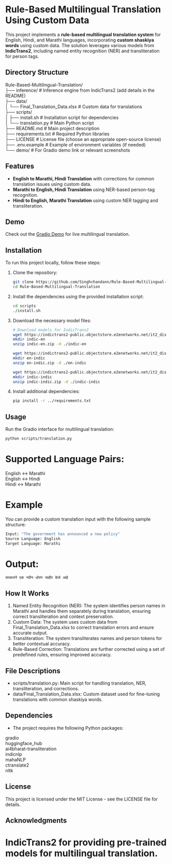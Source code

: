 # Rule-Based Multilingual Translation Using Custom Data

This project implements a **rule-based multilingual translation system** for English, Hindi, and Marathi languages, incorporating **custom shaskiya words** using custom data. The solution leverages various models from **IndicTrans2**, including named entity recognition (NER) and transliteration for person tags.

## Directory Structure

Rule-Based-Multilingual-Translation/  
├── inference/                    # Inference engine from IndicTrans2 (add details in the README)  
├── data/  
│   └── Final_Translation_Data.xlsx # Custom data for translations  
├── scripts/  
│   ├── install.sh                 # Installation script for dependencies  
│   └── translation.py             # Main Python script  
├── README.md                      # Main project description  
├── requirements.txt               # Required Python libraries  
├── LICENSE                        # License file (choose an appropriate open-source license)  
├── .env.example                   # Example of environment variables (if needed)  
└── demo/                          # For Gradio demo link or relevant screenshots  


## Features
- **English to Marathi, Hindi Translation** with corrections for common translation issues using custom data.
- **Marathi to English, Hindi Translation** using NER-based person-tag recognition.
- **Hindi to English, Marathi Translation** using custom NER tagging and transliteration.

## Demo
Check out the [Gradio Demo](#) for live multilingual translation.

## Installation

To run this project locally, follow these steps:

1. Clone the repository:
   ```bash
   git clone https://github.com/Singhchandann/Rule-Based-Multilingual-Translation.git
   cd Rule-Based-Multilingual-Translation
   ```

2. Install the dependencies using the provided installation script:
   ```bash
   cd scripts
   ./install.sh
   ```

3. Download the necessary model files:

   ```bash
   # Download models for IndicTrans2
   wget https://indictrans2-public.objectstore.e2enetworks.net/it2_distilled_ckpts/indic-en.zip
   mkdir indic-en
   unzip indic-en.zip -d ./indic-en
   ```
   ```bash
   wget https://indictrans2-public.objectstore.e2enetworks.net/it2_distilled_ckpts/en-indic.zip
   mkdir en-indic
   unzip en-indic.zip -d ./en-indic
   ```
   ```bash
   wget https://indictrans2-public.objectstore.e2enetworks.net/it2_distilled_ckpts/indic-indic.zip
   mkdir indic-indic
   unzip indic-indic.zip -d ./indic-indic
   ```
   
3. Install additional dependencies:

   ```bash
   pip install -r ../requirements.txt
   ```
   
## Usage
Run the Gradio interface for multilingual translation:

   ```bash
   python scripts/translation.py
   ```

# Supported Language Pairs:
English ↔ Marathi  
English ↔ Hindi  
Hindi ↔ Marathi  

# Example
You can provide a custom translation input with the following sample structure:

   ```bash
   Input: "The government has announced a new policy"
   Source Language: English
   Target Language: Marathi
   ```

# Output:

   ```text
सरकारने एक नवीन धोरण जाहीर केले आहे
   ```

## How It Works  

1. Named Entity Recognition (NER): The system identifies person names in Marathi and handles them separately during translation, ensuring correct transliteration and context preservation.
2. Custom Data: The system uses custom data from Final_Translation_Data.xlsx to correct translation errors and ensure accurate output.
3. Transliteration: The system transliterates names and person tokens for better contextual accuracy.
4. Rule-Based Correction: Translations are further corrected using a set of predefined rules, ensuring improved accuracy.

## File Descriptions
* scripts/translation.py: Main script for handling translation, NER, transliteration, and corrections.
* data/Final_Translation_Data.xlsx: Custom dataset used for fine-tuning translations with common shaskiya words.

## Dependencies
* The project requires the following Python packages:  

gradio  
huggingface_hub  
ai4bharat-transliteration  
indicnlp  
mahaNLP  
ctranslate2  
nltk  

## License  

This project is licensed under the MIT License - see the LICENSE file for details.  

## Acknowledgments  
# IndicTrans2 for providing pre-trained models for multilingual translation.
